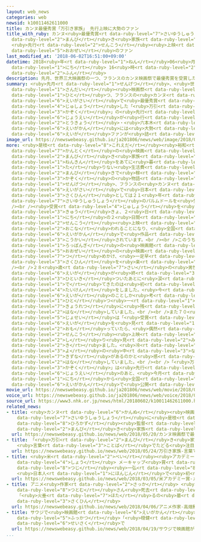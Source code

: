 ```yaml
---
layout: web_news
categories: web
newsid: k10011462611000
title: カンヌ最優秀賞「万引き家族」 先行上映に大勢のファン
title_with_ruby: カンヌ<ruby>最優秀賞<rt data-ruby-level="7">さいゆうしゅうしょう</rt></ruby>「<ruby>万引<rt
  data-ruby-level="2">まんび</rt></ruby>き<ruby>家族<rt data-ruby-level="3">かぞく</rt></ruby>」
  <ruby>先行<rt data-ruby-level="2">せんこう</rt></ruby><ruby>上映<rt data-ruby-level="6">じょうえい</rt></ruby>に<ruby>大勢<rt
  data-ruby-level="5">おおぜい</rt></ruby>のファン
last_modified_at: '2018-06-02T16:51:00+09:00'
datetime: 2018<ruby>年<rt data-ruby-level="1">ねん</rt></ruby>06<ruby>月<rt data-ruby-level="1">がつ</rt></ruby>02<ruby>日<rt
  data-ruby-level="1">にち</rt></ruby> 16<ruby>時<rt data-ruby-level="2">じ</rt></ruby>51<ruby>分<rt
  data-ruby-level="2">ふん</rt></ruby>
description: 先月、世界三大映画祭の一つ、フランスのカンヌ映画祭で最優秀賞を受賞した「万引き家族」の先行上映が行われ、東京・六本木の映画館には大勢の映画ファンが詰めかけています。
summary: <ruby>先月<rt data-ruby-level="1">せんげつ</rt></ruby>、<ruby>世界<rt data-ruby-level="3">せかい</rt></ruby><ruby>三大<rt
  data-ruby-level="1">さんだい</rt></ruby><ruby>映画祭<rt data-ruby-level="6">えいがさい</rt></ruby>の<ruby>一<rt
  data-ruby-level="1">ひと</rt></ruby>つ、フランスの<ruby>カンヌ<rt data-ruby-level="6">かんぬ</rt></ruby><ruby>映画祭<rt
  data-ruby-level="6">えいがさい</rt></ruby>で<ruby>最優秀賞<rt data-ruby-level="7">さいゆうしゅうしょう</rt></ruby>を<ruby>受賞<rt
  data-ruby-level="4">じゅしょう</rt></ruby>した「<ruby>万引<rt data-ruby-level="2">まんび</rt></ruby>き<ruby>家族<rt
  data-ruby-level="3">かぞく</rt></ruby>」の<ruby>先行<rt data-ruby-level="2">せんこう</rt></ruby><ruby>上映<rt
  data-ruby-level="6">じょうえい</rt></ruby>が<ruby>行<rt data-ruby-level="2">おこな</rt></ruby>われ、<ruby>東京<rt
  data-ruby-level="2">とうきょう</rt></ruby>・<ruby>六本木<rt data-ruby-level="1">ろっぽんぎ</rt></ruby>の<ruby>映画館<rt
  data-ruby-level="6">えいがかん</rt></ruby>には<ruby>大勢<rt data-ruby-level="5">おおぜい</rt></ruby>の<ruby>映画<rt
  data-ruby-level="6">えいが</rt></ruby>ファンが<ruby>詰<rt data-ruby-level="7">つ</rt></ruby>めかけています。
image_url: https://newswebeasy.github.io/ja201806/news/web/image/2018/06/02/K10011462611_1806021815_1806021826_01_03.jpg
more: <ruby>是枝<rt data-ruby-level="8">これえだ</rt></ruby><ruby>裕和<rt data-ruby-level="8">ひろかず</rt></ruby><ruby>監督<rt
  data-ruby-level="7">かんとく</rt></ruby>の<ruby>映画<rt data-ruby-level="6">えいが</rt></ruby>「<ruby>万引<rt
  data-ruby-level="2">まんび</rt></ruby>き<ruby>家族<rt data-ruby-level="3">かぞく</rt></ruby>」は、<ruby>年金<rt
  data-ruby-level="1">ねんきん</rt></ruby>をあてに<ruby>暮<rt data-ruby-level="6">く</rt></ruby>らしながら<ruby>足<rt
  data-ruby-level="1">た</rt></ruby>りない<ruby>生活費<rt data-ruby-level="4">せいかつひ</rt></ruby>を<ruby>万引<rt
  data-ruby-level="2">まんび</rt></ruby>きで<ruby>稼<rt data-ruby-level="7">かせ</rt></ruby>ぐ<ruby>家族<rt
  data-ruby-level="3">かぞく</rt></ruby>の<ruby>物語<rt data-ruby-level="3">ものがたり</rt></ruby>で、<ruby>先月<rt
  data-ruby-level="1">せんげつ</rt></ruby>、フランスの<ruby>カンヌ<rt data-ruby-level="6">かんぬ</rt></ruby><ruby>映画祭<rt
  data-ruby-level="6">えいがさい</rt></ruby>で<ruby>日本<rt data-ruby-level="1">にっぽん</rt></ruby>の<ruby>作品<rt
  data-ruby-level="3">さくひん</rt></ruby>としては２１<ruby>年<rt data-ruby-level="1">ねん</rt></ruby>ぶりに<ruby>最優秀賞<rt
  data-ruby-level="7">さいゆうしゅうしょう</rt></ruby>のパルムドールを<ruby>受賞<rt data-ruby-level="4">じゅしょう</rt></ruby>しました。<br
  /><br /><ruby>受賞<rt data-ruby-level="4">じゅしょう</rt></ruby>を<ruby>受<rt data-ruby-level="3">う</rt></ruby>けて<ruby>急<rt
  data-ruby-level="3">きゅう</rt></ruby>きょ、２<ruby>日<rt data-ruby-level="1">にち</rt></ruby>と３<ruby>日<rt
  data-ruby-level="1">にち</rt></ruby>の２<ruby>日間<rt data-ruby-level="2">にちかん</rt></ruby>、<ruby>先行<rt
  data-ruby-level="2">せんこう</rt></ruby><ruby>上映<rt data-ruby-level="6">じょうえい</rt></ruby>が<ruby>行<rt
  data-ruby-level="2">おこな</rt></ruby>われることになり、<ruby>全国<rt data-ruby-level="3">ぜんこく</rt></ruby>およそ３００の<ruby>映画館<rt
  data-ruby-level="6">えいがかん</rt></ruby>で<ruby>作品<rt data-ruby-level="3">さくひん</rt></ruby>が<ruby>公開<rt
  data-ruby-level="3">こうかい</rt></ruby>されています。<br /><br />このうち<ruby>東京<rt data-ruby-level="2">とうきょう</rt></ruby>・<ruby>六本木<rt
  data-ruby-level="1">ろっぽんぎ</rt></ruby>の<ruby>映画館<rt data-ruby-level="6">えいがかん</rt></ruby>には<ruby>大勢<rt
  data-ruby-level="5">おおぜい</rt></ruby>の<ruby>映画<rt data-ruby-level="6">えいが</rt></ruby>ファンが<ruby>詰<rt
  data-ruby-level="7">つ</rt></ruby>めかけ、<ruby>一足早<rt data-ruby-level="1">ひとあしはや</rt></ruby>く<ruby>作品<rt
  data-ruby-level="3">さくひん</rt></ruby>を<ruby>楽<rt data-ruby-level="2">たの</rt></ruby>しんでいました。<br
  /><br />２８<ruby>歳<rt data-ruby-level="7">さい</rt></ruby>の<ruby>男性<rt data-ruby-level="5">だんせい</rt></ruby>は、「<ruby>映画<rt
  data-ruby-level="6">えいが</rt></ruby>が<ruby>終<rt data-ruby-level="3">お</rt></ruby>わって、<ruby>一息<rt
  data-ruby-level="3">ひといき</rt></ruby>ついたあとに<ruby>涙<rt data-ruby-level="7">なみだ</rt></ruby>が<ruby>出<rt
  data-ruby-level="1">で</rt></ruby>てきたのは<ruby>初<rt data-ruby-level="4">はじ</rt></ruby>めてです。すごい<ruby>体験<rt
  data-ruby-level="4">たいけん</rt></ruby>をしました。<ruby>今<rt data-ruby-level="2">いま</rt></ruby>はこの<ruby>映画<rt
  data-ruby-level="6">えいが</rt></ruby>のことしか<ruby>考<rt data-ruby-level="2">かんが</rt></ruby>えられないくらい<ruby>一<rt
  data-ruby-level="1">ひと</rt></ruby>つ<ruby>一<rt data-ruby-level="1">ひと</rt></ruby>つのシーンが<ruby>強烈<rt
  data-ruby-level="7">きょうれつ</rt></ruby>に<ruby>残<rt data-ruby-level="4">のこ</rt></ruby>っています」と<ruby>話<rt
  data-ruby-level="2">はな</rt></ruby>していました。<br /><br />また７０<ruby>歳<rt data-ruby-level="7">さい</rt></ruby>の<ruby>女性<rt
  data-ruby-level="5">じょせい</rt></ruby>は「<ruby>受賞<rt data-ruby-level="4">じゅしょう</rt></ruby>した<ruby>映画<rt
  data-ruby-level="6">えいが</rt></ruby>を<ruby>見<rt data-ruby-level="1">み</rt></ruby>たいなと<ruby>思<rt
  data-ruby-level="2">おも</rt></ruby>っていたら、<ruby>偶然<rt data-ruby-level="7">ぐうぜん</rt></ruby>、<ruby>先行<rt
  data-ruby-level="2">せんこう</rt></ruby><ruby>上映<rt data-ruby-level="6">じょうえい</rt></ruby>しているのを<ruby>知<rt
  data-ruby-level="2">し</rt></ruby>り<ruby>見<rt data-ruby-level="2">み</rt></ruby>に<ruby>来<rt
  data-ruby-level="2">き</rt></ruby>ました。<ruby>冷<rt data-ruby-level="4">つめ</rt></ruby>たい<ruby>世<rt
  data-ruby-level="3">よ</rt></ruby>の<ruby>中<rt data-ruby-level="3">なか</rt></ruby>ですが、こんな<ruby>絆<rt
  data-ruby-level="7">きずな</rt></ruby>があるのかと<ruby>感<rt data-ruby-level="3">かん</rt></ruby>じました」と<ruby>話<rt
  data-ruby-level="2">はな</rt></ruby>していました。<br /><br />「<ruby>万引<rt data-ruby-level="2">まんび</rt></ruby>き<ruby>家族<rt
  data-ruby-level="3">かぞく</rt></ruby>」は<ruby>先行<rt data-ruby-level="2">せんこう</rt></ruby><ruby>上映<rt
  data-ruby-level="6">じょうえい</rt></ruby>のあと、<ruby>今月<rt data-ruby-level="2">こんげつ</rt></ruby>８<ruby>日<rt
  data-ruby-level="1">にち</rt></ruby>から<ruby>全国<rt data-ruby-level="3">ぜんこく</rt></ruby>の<ruby>映画館<rt
  data-ruby-level="6">えいがかん</rt></ruby>で<ruby>公開<rt data-ruby-level="3">こうかい</rt></ruby>されます。
movie_url: https://newswebeasy.github.io/ja201806/news/web/movie/2018/06/02/k10011462611_201806021826_201806021826.mp4
voice_url: https://newswebeasy.github.io/ja201806/news/web/voice/2018/06/02/k10011462611_201806021826_201806021826.mp3
source_url: https://www3.nhk.or.jp/news/html/20180602/k10011462611000.html
related_news:
- title: <ruby>カンヌ<rt data-ruby-level="6">かんぬ</rt></ruby><ruby>映画祭<rt data-ruby-level="6">えいがさい</rt></ruby>で<ruby>最優秀賞<rt
    data-ruby-level="7">さいゆうしゅうしょう</rt></ruby>に<ruby>是枝<rt data-ruby-level="8">これえだ</rt></ruby><ruby>裕和<rt
    data-ruby-level="8">ひろかず</rt></ruby><ruby>監督<rt data-ruby-level="7">かんとく</rt></ruby>の「<ruby>万引<rt
    data-ruby-level="2">まんび</rt></ruby>き<ruby>家族<rt data-ruby-level="3">かぞく</rt></ruby>」
  url: https://newswebeasy.github.io/news/web/2018/05/20/カンヌ映画祭で最優秀賞に是枝裕和監督の万引き家族
- title: 「<ruby>万引<rt data-ruby-level="2">まんび</rt></ruby>き<ruby>家族<rt data-ruby-level="3">かぞく</rt></ruby>」
    <ruby>言葉<rt data-ruby-level="3">ことば</rt></ruby>でたどる<ruby>注目点<rt data-ruby-level="3">ちゅうもくてん</rt></ruby>
  url: https://newswebeasy.github.io/news/web/2018/05/24/万引き家族-言葉でたどる注目点
- title: <ruby>米<rt data-ruby-level="2">べい</rt></ruby><ruby>アカデミー<rt data-ruby-level="4">あかでみー</rt></ruby><ruby>賞<rt
    data-ruby-level="4">しょう</rt></ruby> メーキャップ<ruby>賞<rt data-ruby-level="4">しょう</rt></ruby>に<ruby>辻<rt
    data-ruby-level="8">つじ</rt></ruby><ruby>一弘<rt data-ruby-level="8">かずひろ</rt></ruby>さん
    <ruby>日本人<rt data-ruby-level="1">にほんじん</rt></ruby>で<ruby>初<rt data-ruby-level="4">はじ</rt></ruby>めて
  url: https://newswebeasy.github.io/news/web/2018/03/05/米アカデミー賞-メーキャップ賞に辻一弘さん-日本人で初めて
- title: アニメ<ruby>作家<rt data-ruby-level="2">さっか</rt></ruby> <ruby>高畑<rt data-ruby-level="3">たかはた</rt></ruby><ruby>勲<rt
    data-ruby-level="8">つとむ</rt></ruby>さん<ruby>死去<rt data-ruby-level="3">しきょ</rt></ruby>
    「<ruby>火垂<rt data-ruby-level="7">ほた</rt></ruby>るの<ruby>墓<rt data-ruby-level="7">はか</rt></ruby>」などの<ruby>作品<rt
    data-ruby-level="3">さくひん</rt></ruby>
  url: https://newswebeasy.github.io/news/web/2018/04/06/アニメ作家-高畑勲さん死去-火垂るの墓などの作品
- title: サウジで<ruby>映画館<rt data-ruby-level="6">えいがかん</rt></ruby>が35<ruby>年<rt data-ruby-level="1">ねん</rt></ruby>ぶり<ruby>復活<rt
    data-ruby-level="5">ふっかつ</rt></ruby>「<ruby>穏健<rt data-ruby-level="7">おんけん</rt></ruby>なイスラム」<ruby>政策<rt
    data-ruby-level="6">せいさく</rt></ruby>で
  url: https://newswebeasy.github.io/news/web/2018/04/19/サウジで映画館が35年ぶり復活穏健なイスラム政策で
...
```

